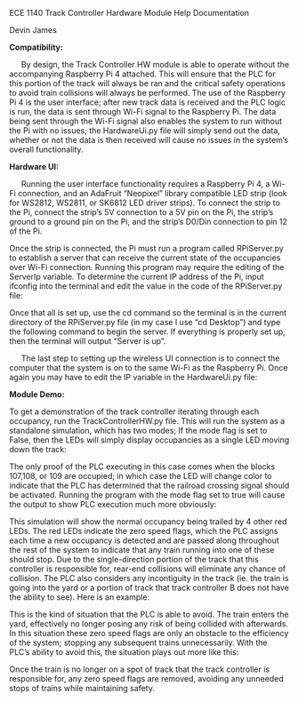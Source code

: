 ﻿ECE 1140 Track Controller Hardware Module Help Documentation

Devin James

**Compatibility:**

`	`By design, the Track Controller HW module is able to operate without the accompanying Raspberry Pi 4 attached. This will ensure that the PLC for this portion of the track will always be ran and the critical safety operations to avoid train collisions will always be performed. The use of the Raspberry Pi 4 is the user interface; after new track data is received and the PLC logic is run, the data is sent through Wi-Fi signal to the Raspberry Pi. The data being sent through the Wi-Fi signal also enables the system to run without the Pi with no issues; the HardwareUi.py file will simply send out the data, whether or not the data is then received will cause no issues in the system’s overall functionality.  

**Hardware UI:**

`	`Running the user interface functionality requires a Raspberry Pi 4, a Wi-Fi connection, and an AdaFruit “Neopixel” library compatible LED strip (look for WS2812, WS2811, or SK6812 LED driver strips). To connect the strip to the Pi, connect the strip’s 5V connection to a 5V pin on the Pi, the strip’s ground to a ground pin on the Pi, and the strip’s D0/Din connection to pin 12 of the Pi.

Once the strip is connected, the Pi must run a program called RPiServer.py to establish a server that can receive the current state of the occupancies over Wi-Fi connection. Running this program may require the editing of the ServerIp variable. To determine the current IP address of the Pi, input ifconfig into the terminal and edit the value in the code of the RPiServer.py file:


Once that all is set up, use the cd command so the terminal is in the current directory of the RPiServer.py file (in my case I use “cd Desktop”) and type the following command to begin the server. If everything is properly set up, then the terminal will output “Server is up”.


`	`The last step to setting up the wireless UI connection is to connect the computer that the system is on to the same Wi-Fi as the Raspberry Pi. Once again you may have to edit the IP variable in the HardwareUi.py file:



**Module Demo:**

To get a demonstration of the track controller iterating through each occupancy, run the TrackControllerHW.py file. This will run the system as a standalone simulation, which has two modes; If the mode flag is set to False, then the LEDs will simply display occupancies as a single LED moving down the track: 

The only proof of the PLC executing in this case comes when the blocks 107,108, or 109 are occupied; in which case the LED will change color to indicate that the PLC has determined that the railroad crossing signal should be activated. Running the program with the mode flag set to true will cause the output to show PLC execution much more obviously:

This simulation will show the normal occupancy being trailed by 4 other red LEDs. The red LEDs indicate the zero speed flags, which the PLC assigns each time a new occupancy is detected and are passed along throughout the rest of the system to indicate that any train running into one of these should stop. Due to the single-direction portion of the track that this controller is responsible for, rear-end collisions will eliminate any chance of collision. The PLC also considers any incontiguity in the track (ie. the train is going into the yard or a portion of track that track controller B does not have the ability to see). Here is an example:

This is the kind of situation that the PLC is able to avoid. The train enters the yard, effectively no longer posing any risk of being collided with afterwards. In this situation these zero speed flags are only an obstacle to the efficiency of the system; stopping any subsequent trains unnecessarily. With the PLC’s ability to avoid this, the situation plays out more like this:


Once the train is no longer on a spot of track that the track controller is responsible for, any zero speed flags are removed, avoiding any unneeded stops of trains while maintaining safety. 
